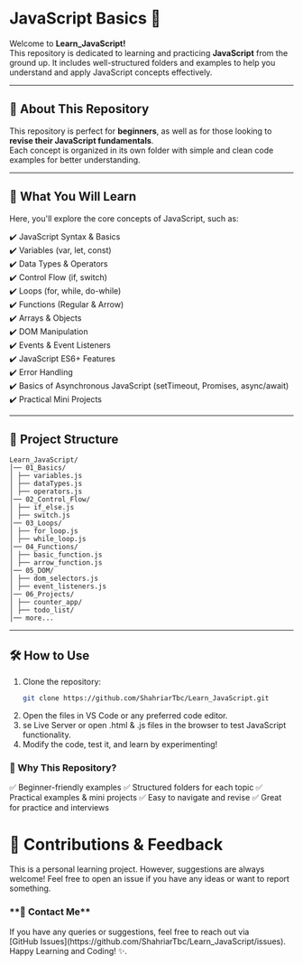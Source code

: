 # JavaScript Basics 🚀

Welcome to **Learn_JavaScript!**  
This repository is dedicated to learning and practicing **JavaScript** from the ground up. It includes well-structured folders and examples to help you understand and apply JavaScript concepts effectively.

---

## 📌 About This Repository  
This repository is perfect for **beginners**, as well as for those looking to **revise their JavaScript fundamentals**.  
Each concept is organized in its own folder with simple and clean code examples for better understanding.

---

## 🚀 What You Will Learn  
Here, you'll explore the core concepts of JavaScript, such as:

✔️ JavaScript Syntax & Basics  
✔️ Variables (var, let, const)  
✔️ Data Types & Operators  
✔️ Control Flow (if, switch)  
✔️ Loops (for, while, do-while)  
✔️ Functions (Regular & Arrow)  
✔️ Arrays & Objects  
✔️ DOM Manipulation  
✔️ Events & Event Listeners  
✔️ JavaScript ES6+ Features  
✔️ Error Handling  
✔️ Basics of Asynchronous JavaScript (setTimeout, Promises, async/await)  
✔️ Practical Mini Projects  

---

## 📂 Project Structure  
```
Learn_JavaScript/
│── 01_Basics/
│ ├── variables.js
│ ├── dataTypes.js
│ ├── operators.js
│── 02_Control_Flow/
│ ├── if_else.js
│ ├── switch.js
│── 03_Loops/
│ ├── for_loop.js
│ ├── while_loop.js
│── 04_Functions/
│ ├── basic_function.js
│ ├── arrow_function.js
│── 05_DOM/
│ ├── dom_selectors.js
│ ├── event_listeners.js
│── 06_Projects/
│ ├── counter_app/
│ ├── todo_list/
│── more...
```
---

## 🛠️ How to Use  
1. Clone the repository:
   ```bash
   git clone https://github.com/ShahriarTbc/Learn_JavaScript.git
2. Open the files in VS Code or any preferred code editor.
3. se Live Server or open .html & .js files in the browser to test JavaScript functionality.
4. Modify the code, test it, and learn by experimenting!

<h3>🎯 Why This Repository?</h3>
✅ Beginner-friendly examples
✅ Structured folders for each topic
✅ Practical examples & mini projects
✅ Easy to navigate and revise
✅ Great for practice and interviews

<h1>🌟 Contributions & Feedback</h3>
This is a personal learning project. However, suggestions are always welcome!
Feel free to open an issue if you have any ideas or want to report something.


<h3>**📧 Contact Me**</h3>
If you have any queries or suggestions, feel free to reach out via <br> [GitHub Issues](https://github.com/ShahriarTbc/Learn_JavaScript/issues).
<br>
Happy Learning and Coding! ✨.

